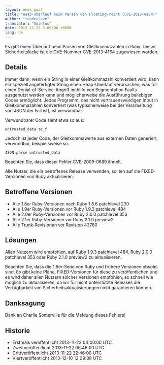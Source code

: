 ```yaml
---
layout: news_post
title: "Heap-Überlauf beim Parsen von Floating-Point (CVE-2013-4164)"
author: "tenderlove"
translator: "Quintus"
date: 2013-11-22 5:00:00 +0000
lang: de
---
```


Es gibt einen Überlauf beim Parsen von Gleitkommazahlen in
Ruby. Dieser Sicherheitslücke ist die CVE-Nummer CVE-2013-4164
zugewiesen worden.

## Details

Immer dann, wenn ein String in einer Gleitkommazahl konvertiert wird,
kann ein speziell angefertigter String einen Heap-Überlauf
verursachen, was für einen Denial-of-Service-Angriff mithilfe von
Segmentation Faults ausgenutzt werden kann und möglicherweise die
Ausführung beliebigen Codes ermöglicht. Jedes Programm, das
nicht vertrauenswürdigen Input in Gleitkommazahlen konvertiert (was
typischerweise bei der Verarbeitung von JSON der Fall ist), ist
verwundbar.

Verwundbarer Code sieht etwa so aus:

    untrusted_data.to_f

Jedoch ist jeder Code, der Gleitkommawerte aus externen Daten
generiert, verwundbar, beispielsweise so:

    JSON.parse untrusted_data

Beachten Sie, dass dieser Fehler CVE-2009-0689 ähnelt.

Alle Nutzer, die ein betroffenes Release verwenden, sollten auf die
FIXED-Versionen von Ruby aktualisieren.

## Betroffene Versionen

* Alle 1.8er Ruby-Versionen nach Ruby 1.8.6 patchlevel 230
* Alle 1.9er Ruby-Versionen vor Ruby 1.9.3 patchlevel 484
* Alle 2.0er Ruby-Versionen vor Ruby 2.0.0 patchlevel 353
* Alle 2.1er Ruby-Versionen vor Ruby 2.1.0 preview2
* Alle Trunk-Revisionen vor Revision 43780

## Lösungen

Allen Nutzern wird empfohlen, auf Ruby 1.9.3 patchlevel 484, Ruby
2.0.0 patchlevel 353 oder Ruby 2.1.0 preview2 zu aktualisieren.

Beachten Sie, dass die 1.8er-Serie von Ruby und frühere Versionen
obsolet sind. Es gibt keine Pläne, FIXED-Versionen für diese zu
veröffentlichen und es wird daher allen Nutzern solcher Versionen
empfohlen, so schnell wie möglich zu aktualisieren, da wir für nicht
unterstützte Releases die Verfügbarkeit von
Sicherheitsaktualisierungen nicht garantieren können.

## Danksagung

Dank an Charlie Somerville für die Meldung dieses Fehlers!

## Historie

* Erstmals veröffentlicht 2013-11-22 04:00:00 UTC
* Zweitveröffentlicht 2013-11-22 06:46:00 UTC
* Drittveröffentlicht 2013-11-22 22:46:00 UTC
* Viertveröffentlicht 2013-12-10 12:09:38 UTC
